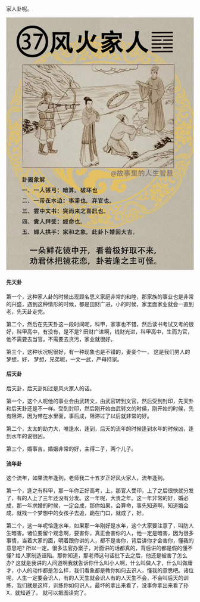 家人卦呢。

![图片](../img/风火家人.jpg)

#### 先天卦

第一个，这种家人卦的时候出现顾名思义家庭非常的和睦，那家族的事业也是非常的兴盛，遇到这种情形的时候，都是田财广进，小的时候，家里面家业就会一直到老，先天卦走完。

第二个，然后在先天卦这一段时间呢，科甲，家事也不错，然后读书考试又考的很好，科甲高中，有没有，是不是? 田财广进啊，钱财光进，科甲高中，生而为官，他不需要去当官，不需要去贪污，家业就很好。

第三个，这种状况呢很好，有一种现象也是不错的，妻妾个一， 这是我们男人的梦想，好， 梦想，兄弟呢，一文一武，严母持家。

#### 后天卦

后天卦，后天卦如过是风火家人的话。

第一个，这个人呢他的事业会由武转文，由武官转到文官，然后受到封印，先天卦和后天卦还是不一样。受到封印，然后刚开始由武转文的时侯，刚开始的时候，先有阻滞，因为带在水里面，事后成，阻滞过了以后就非常的好。

第二个，太太的助力大，唯逢水，逢到，后天的流年的时候逢到水年的时候凶，逢到水年的说很凶。

第三个，婚事吉，婚姻非常的好，主得二子，两个儿子。

#### 流年卦

这个流年，如果流年逢到，老师我二十五岁正好风火家人，流年逢到。

第一个，逢之有科甲，那一年你正好高考，上。那官人受印，上了之后很快就分发了，有的人上了三年还没有分发。这一年呢，大贵之年。这一年非常的好，婚必成，那一年求婚的时候，一定会成，那你如果，会算命，事先知道啊，知道婚会成，就找一个梦想中的女孩子去追，跪在门口，就成了，好。

第二个，这一年呢恰逢水年，如果那一年刚好是水年，这个大家要注意了，叫防人生暗害。诸位要留个观念啊，要害你，真正会害你的人，他一定是暗害，因为很多事情，当着大家的面，明着跟你讲的人，都不是害你，背后讲你才会害你，懂我的意思吧? 所以一定。很多法官办案子，对面讲的话都真的，背后讲的都是假的懂不懂? 给人家制造诬陷。那你知道，那老师这句话批下去之后，他还是被害了怎么办? 这就是我讲的人间道啊我就告诉你什么叫小人啊，什么叫做人才，什么叫做庸才，小人的动作都是怎么样，我们看象都是教你如何去识人，懂我的意思吧。诸位呢，人生一定要会识人，有的人天生就会识人有的人天生不会，不会叫后天的训练，我们就是这样，训练你如何识人。最坏的拿出来看了，没事你拿出来看了孙 X，就知道了。 就可以把图读完了。